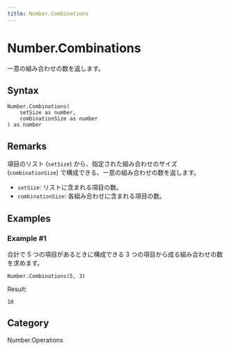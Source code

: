 ```yaml
---
title: Number.Combinations
---
```


# Number.Combinations


一意の組み合わせの数を返します。


## Syntax

```powerquery
Number.Combinations(
    setSize as number,
    combinationSize as number
) as number
```


## Remarks

項目のリスト (<code>setSize</code>) から、指定された組み合わせのサイズ (<code>combinationSize</code>) で構成できる、一意の組み合わせの数を返します。<ul>    <li><code>setSize</code>: リストに含まれる項目の数。</li>    <li><code>combinationSize</code>: 各組み合わせに含まれる項目の数。</li></ul>


## Examples

### Example #1 
合計で 5 つの項目があるときに構成できる 3 つの項目から成る組み合わせの数を求めます。
```powerquery
Number.Combinations(5, 3)
```

Result: 
```powerquery
10
```




## Category
Number.Operations
